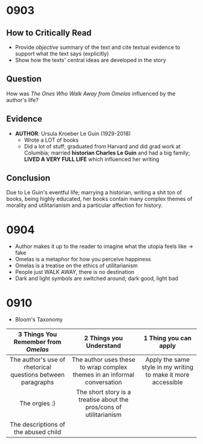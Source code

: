# 0903
## How to Critically Read 
- Provide *objective* summary of the text and cite textual evidence to support what the text says (explicitly) 
- Show how the texts' central ideas are developed in the story
## Question
How was *The Ones Who Walk Away from Omelas* influenced by the author's life?

## Evidence
- **AUTHOR**: Ursula Kroeber Le Guin (1929-2018)
    - Wrote a LOT of books
    - Did a lot of stuff; graduated from Harvard and did grad work at Columbia; married **historian Charles Le Guin** and had a big family; **LIVED A VERY FULL LIFE** which influenced her writing

## Conclusion
Due to Le Guin's eventful life; marrying a historian, writing a shit ton of books, being highly educated, her books contain many complex themes of morality and utilitarianism and a particular affection for history.

# 0904
- Author makes it up to the reader to imagine what the utopia feels like &rarr; fake
- Omelas is a metaphor for how you perceive happiness
- Omelas is a treatise on the ethics of utilitarianism
- People just WALK AWAY, there is no destination
- Dark and light symbols are switched around; dark good, light bad

# 0910

- Bloom's Taxonomy

| 3 Things You Remember from _Omelas_                         | 2 Things you Understand                                                  | 1 Thing you can apply                                         |
| :-:                                                         | :-:                                                                      | :-:                                                           |
| The author's use of rhetorical questions between paragraphs | The author uses these to wrap complex themes in an informal conversation | Apply the same style in my writing to make it more accessible |
| The orgies :)                                               | The short story is a treatise about the pros/cons of utilitarianism      |                                                               |
| The descriptions of the abused child                        |                                                                          |                                                               |


